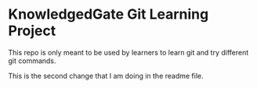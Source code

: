 # KnowledgedGate Git Learning Project

This repo is only meant to be used by learners to learn git and try different git commands.

This is the second change that I am doing in the readme file.
